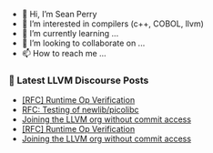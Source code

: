- 👋 Hi, I’m Sean Perry
- 👀 I’m interested in compilers (c++, COBOL, llvm)
- 🌱 I’m currently learning ...
- 💞️ I’m looking to collaborate on ...
- 📫 How to reach me ...

<!---
s66perry/s66perry is a ✨ special ✨ repository because its `README.md` (this file) appears on your GitHub profile.
You can click the Preview link to take a look at your changes.
--->
### 📕 Latest LLVM Discourse Posts

<!-- DISCOURSE-LLVM:START -->
- [[RFC] Runtime Op Verification](https://discourse.llvm.org/t/rfc-runtime-op-verification/66776#post_7)
- [RFC: Testing of newlib/picolibc](https://discourse.llvm.org/t/rfc-testing-of-newlib-picolibc/66509#post_11)
- [Joining the LLVM org without commit access](https://discourse.llvm.org/t/joining-the-llvm-org-without-commit-access/66800#post_3)
- [[RFC] Runtime Op Verification](https://discourse.llvm.org/t/rfc-runtime-op-verification/66776#post_6)
- [Joining the LLVM org without commit access](https://discourse.llvm.org/t/joining-the-llvm-org-without-commit-access/66800#post_2)
<!-- DISCOURSE-LLVM:END -->

